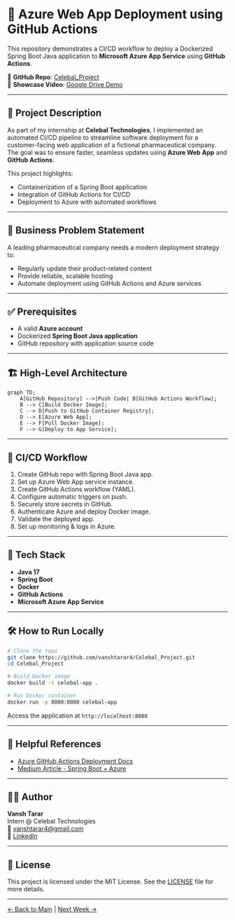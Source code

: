 # 🚀 Azure Web App Deployment using GitHub Actions

This repository demonstrates a CI/CD workflow to deploy a Dockerized Spring Boot Java application to **Microsoft Azure App Service** using **GitHub Actions**.

🔗 **GitHub Repo**: [Celebal_Project](https://github.com/vanshtarar4/Celebal_Project)  
🎥 **Showcase Video**: [Google Drive Demo](<YOUR-GOOGLE-DRIVE-LINK-HERE>)

---

## 📘 Project Description

As part of my internship at **Celebal Technologies**, I implemented an automated CI/CD pipeline to streamline software deployment for a customer-facing web application of a fictional pharmaceutical company. The goal was to ensure faster, seamless updates using **Azure Web App** and **GitHub Actions**.

This project highlights:
- Containerization of a Spring Boot application
- Integration of GitHub Actions for CI/CD
- Deployment to Azure with automated workflows

---

## 🧩 Business Problem Statement

A leading pharmaceutical company needs a modern deployment strategy to:
- Regularly update their product-related content
- Provide reliable, scalable hosting
- Automate deployment using GitHub Actions and Azure services

---

## ✅ Prerequisites

- A valid **Azure account**
- Dockerized **Spring Boot Java application**
- GitHub repository with application source code

---

## 🏗️ High-Level Architecture

```mermaid
graph TD;
    A[GitHub Repository] -->|Push Code| B[GitHub Actions Workflow];
    B --> C[Build Docker Image];
    C --> D[Push to GitHub Container Registry];
    D --> E[Azure Web App];
    E --> F[Pull Docker Image];
    F --> G[Deploy to App Service];
```

---

## 🔁 CI/CD Workflow

1. Create GitHub repo with Spring Boot Java app.
2. Set up Azure Web App service instance.
3. Create GitHub Actions workflow (YAML).
4. Configure automatic triggers on push.
5. Securely store secrets in GitHub.
6. Authenticate Azure and deploy Docker image.
7. Validate the deployed app.
8. Set up monitoring & logs in Azure.

---

## 📂 Tech Stack

- **Java 17**
- **Spring Boot**
- **Docker**
- **GitHub Actions**
- **Microsoft Azure App Service**

---

## 🛠️ How to Run Locally

```bash
# Clone the repo
git clone https://github.com/vanshtarar4/Celebal_Project.git
cd Celebal_Project

# Build Docker image
docker build -t celebal-app .

# Run Docker container
docker run -p 8080:8080 celebal-app
```

Access the application at `http://localhost:8080`

---

## 📎 Helpful References

- [Azure GitHub Actions Deployment Docs](https://learn.microsoft.com/en-us/azure/app-service/deploy-github-actions?tabs=applevel%2Caspnetcore)
- [Medium Article - Spring Boot + Azure](https://medium.com/@kharvinagaraj1/deploying-a-spring-boot-java-application-to-azure-app-service-using-github-actions-9d03405380bf)

---

## 👨‍💼 Author

**Vansh Tarar**  
Intern @ Celebal Technologies  
📧 vanshtarar4@gmail.com  
🔗 [LinkedIn](https://linkedin.com/in/vanshtarar4)

---

## 📝 License

This project is licensed under the MIT License. See the [LICENSE](LICENSE) file for more details.

---

[← Back to Main](../README.md) | [Next Week →](../Week-3/README.md)
